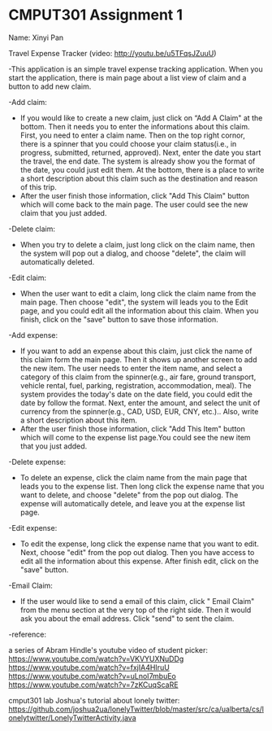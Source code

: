 # CMPUT301 Assignment 1

Name: Xinyi Pan

Travel Expense Tracker (video: http://youtu.be/u5TFqsJZuuU)

-This application is an simple travel expense tracking application. When you start the application, there is main page about a list view of claim and a button to add new claim.

-Add claim:
- If you would like to create a new claim, just click on “Add A Claim" at the bottom. Then it needs you to enter the informations about this claim. First, you need to enter a claim name. Then on the top right cornor, there is a spinner that you could choose your claim status(i.e., in progress, submitted, returned, approved). Next, enter the date you start the travel, the end date. The system is already show you the format of the date, you could just edit them. At the bottom, there is a place to write a short description about this claim such as the destination and reason of this trip.
- After the user finish those information, click "Add This Claim" button which will come back to the main page. The user could see the new claim that you just added.

-Delete claim:
- When you try to delete a claim, just long click on the claim name, then the system will pop out a dialog, and choose "delete", the claim will automatically deleted.

-Edit claim:
- When the user want to edit a claim, long click the claim name from the main page. Then choose "edit", the system will leads you to the Edit page, and you could edit all the information about this claim. When you finish, click on the "save" button to save those information.

-Add expense:
- If you want to add an expense about this claim, just click the name of this claim form the main page. Then it shows up another screen to add the new item. The user needs to enter the item name, and select a category of this claim from the spinner(e.g., air fare, ground transport, vehicle rental, fuel, parking, registration, accommodation, meal). The system provides the today's date on the date field, you could edit the date by follow the format. Next, enter the amount, and select the unit of currency from the spinner(e.g., CAD, USD, EUR, CNY, etc.).. Also, write a short description about this item.
- After the user finish those information, click "Add This Item" button which will come to the expense list page.You could see the new item that you just added.

-Delete expense:
- To delete an expense, click the claim name from the main page that leads you to the expense list. Then long click the expense name that you want to delete, and choose "delete" from the pop out dialog. The expense will automatically detele, and leave you at the expense list page.

-Edit expense:
- To edit the expense, long click the expense name that you want to edit. Next, choose "edit" from the pop out dialog. Then you have access to edit all the information about this expense. After finish edit, click on the "save" button.

-Email Claim:
- If the user would like to send a email of this claim, click " Email Claim" from the menu section at the very top of the right side. Then it would ask you about the email address. Click "send" to sent the claim.


-reference:

a series of Abram Hindle's youtube video of student picker:
https://www.youtube.com/watch?v=VKVYUXNuDDg
https://www.youtube.com/watch?v=fxjIA4HIruU
https://www.youtube.com/watch?v=uLnoI7mbuEo
https://www.youtube.com/watch?v=7zKCuqScaRE

cmput301 lab Joshua's tutorial about lonely twitter:
https://github.com/joshua2ua/lonelyTwitter/blob/master/src/ca/ualberta/cs/lonelytwitter/LonelyTwitterActivity.java

